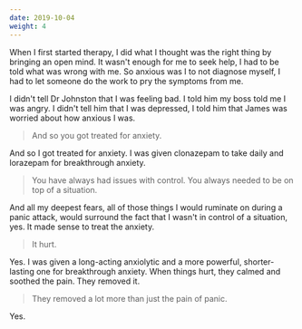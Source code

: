 ```yaml
---
date: 2019-10-04
weight: 4
---
```


When I first started therapy, I did what I thought was the right thing by bringing an open mind. It wasn't enough for me to seek help, I had to be told what was wrong with me. So anxious was I to not diagnose myself, I had to let someone do the work to pry the symptoms from me.

I didn't tell Dr Johnston that I was feeling bad. I told him my boss told me I was angry. I didn't tell him that I was depressed, I told him that James was worried about how anxious I was.

> And so you got treated for anxiety.

And so I got treated for anxiety. I was given clonazepam to take daily and lorazepam for breakthrough anxiety.

> You have always had issues with control. You always needed to be on top of a situation.

And all my deepest fears, all of those things I would ruminate on during a panic attack, would surround the fact that I wasn't in control of a situation, yes. It made sense to treat the anxiety.

> It hurt.

Yes. I was given a long-acting anxiolytic and a more powerful, shorter-lasting one for breakthrough anxiety. When things hurt, they calmed and soothed the pain. They removed it.

> They removed a lot more than just the pain of panic.

Yes.

